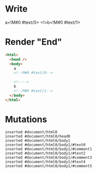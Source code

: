 # Write
  a<!M#0 #text/0> <!>b<!M#0 #text/1>


# Render "End"
```html
<html>
  <head />
  <body>
    a
    <!--M#0 #text/0-->
     
    <!---->
    b
    <!--M#0 #text/1-->
  </body>
</html>
```

# Mutations
```
inserted #document/html0
inserted #document/html0/head0
inserted #document/html0/body1
inserted #document/html0/body1/#text0
inserted #document/html0/body1/#comment1
inserted #document/html0/body1/#text2
inserted #document/html0/body1/#comment3
inserted #document/html0/body1/#text4
inserted #document/html0/body1/#comment5
```